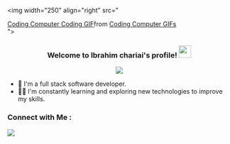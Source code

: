 <img width="250" align="right" src="<div class="tenor-gif-embed" data-postid="19990794" data-share-method="host" data-aspect-ratio="1.98758" data-width="100%"><a href="https://tenor.com/view/coding-computer-coding-computer-hacking-hacker-gif-19990794">Coding Computer Coding GIF</a>from <a href="https://tenor.com/search/coding+computer-gifs">Coding Computer GIFs</a></div> <script type="text/javascript" async src="https://tenor.com/embed.js"></script>">


<h3 align="center">
  Welcome to Ibrahim chariai's profile!
  <img src="https://media.giphy.com/media/hvRJCLFzcasrR4ia7z/giphy.gif" width="28">
</h3>

<!-- Typing SVG by DenverCoder1 - https://github.com/DenverCoder1/readme-typing-svg -->
<p align="center">
  <a href="https://github.com/DenverCoder1/readme-typing-svg"><img src="https://readme-typing-svg.herokuapp.com/?lines=Full-stack%20web%20developer;Always%20learning%20new%20things&font=Fira%20Code&center=true&width=440&height=45&color=f75c7e&vCenter=true&size=22"></a>
</p>

- 🏢 I'm a full stack software developer.
- 👨‍💻 I'm constantly learning and exploring new technologies to improve my skills.

### Connect with Me :

<a href="https://www.linkedin.com/in/ibrahim-chariai/" target="_blank"><img src="https://img.shields.io/badge/-Ibrahim%20Chariai-0077B5?style=for-the-badge&logo=Linkedin&logoColor=white"/></a>




